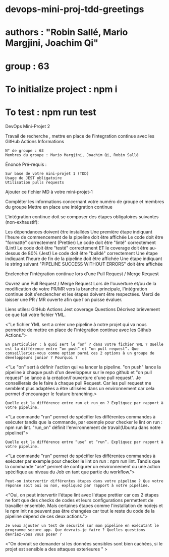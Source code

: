 # devops-mini-proj-tdd-greetings

# authors : "Robin Sallé, Mario Margjini, Joachim Qi"
# group : 63

# To initialize project : npm i

# To test : npm run test


DevOps Mini-Projet 2

Travail de recherche , mettre en place de l'integration continue avec les GitHub Actions
Informations

    N° de groupe : 63
    Membres du groupe : Mario Margjini, Joachim Qi, Robin Sallé

Énoncé
Pré-requis :

    Sur base de votre mini-projet 1 (TDD)
    Usage de JEST obligatoire
    Utilisation pulls requests

Ajouter ce fichier MD à votre mini-projet-1

Compléter les informations concernant votre numéro de groupe et membres du groupe
Mettre en place une intégration continue

L'intégration continue doit se composer des étapes obligatoires suivantes (non-exhaustif):

Les dépendances doivent être installées
Une première étape indiquant l'heure de commencement de la pipeline doit être affichée
Le code doit être "formatté" correctement (Prettier)
Le code doit être "linté" correctement (Lint)
Le code doit être "testé" correctement ET le coverage doit être au-dessus de 80% (Jest)
Le code doit être "buildé" correctement
Une étape indiquant l'heure de fin de la pipeline doit être affichée
Une étape indiquant le string suivant "PIPELINE SUCCESS WITHOUT ERRORS" doit être affichée

Enclencher l'intégration continue lors d'une Pull Request / Merge Request

Ouvrez une Pull Request / Merge Request Lors de l'ouverture et/ou de la modification de votre PR/MR vers la branche principale, l'intégration continue doit s'enclencher et les étapes doivent être respectées. Merci de laisser une PR / MR ouverte afin que l'on puisse évaluer.

Liens utiles: GitHub Actions Jest coverage
Questions
Décrivez brièvement ce que fait votre fichier YML.

<"Le fichier YML sert a créer une pipeline à notre projet qui va nous permettre de mettre en place de l'intégration continue avec les Github Actions.">

    En particulier : à quoi sert le “on” ? dans votre fichier YML ? Quelle est la différence entre “on push” et “on pull request”. Que conseilleriez-vous comme option parmi ces 2 options à un groupe de développeurs junior ? Pourquoi ?

<"Le "on" sert à définir l'action qui va lancer la pipeline. "on push" lance la pipeline à chaque push d'un developpeur sur le repo github et "on pull request" se lance à la création/l'ouverture d'une pull request". Je conseillerais de le faire à chaque pull Request. Car les pull request me semblent plus adaptées a être utilisées dans un environnement car cela permet d'encourager le feature branching.>

    Quelle est la différence entre run et run_on ? Expliquez par rapport à votre pipeline.

<"La commande "run" permet de spécifier les différentes commandes à exécuter tandis que la commande, par exemple pour checker le lint on run : npm run lint. "run_on" définit l'environnement de travail(Ubuntu dans notre pipeline)">

    Quelle est la différence entre “use” et “run”. Expliquez par rapport à votre pipeline.

<"La commande "run" permet de spécifier les différentes commandes à exécuter par exemple pour checker le lint on run : npm run lint. Tandis que la commande "use" permet de configurer un environnement ou une action spécifique au niveau du Job en tant que partie du workflow.">

    Peut-on intervertir différentes étapes dans votre pipeline ? Que votre réponse soit oui ou non, expliquez par rapport à votre pipeline.

<"Oui, on peut intervertir l'étape lint avec l'étape prettier car ces 2 étapes ne font que des checks de codes et leurs configurations permettent de travailler ensemble. Mais certaines étapes comme l'installation de nodejs et le npm init ne peuvent pas être changées car tout le reste du code de la pipeline dépend de ces deux actions.">

    Je veux ajouter un test de sécurité sur mon pipeline en exécutant le programme secure_app. Que devrais-je faire ? Quelles questions devriez-vous vous poser ?

<"On devrait se demander si les données sensibles sont bien cachées, si le projet est sensible a des attaques exterieures " >
